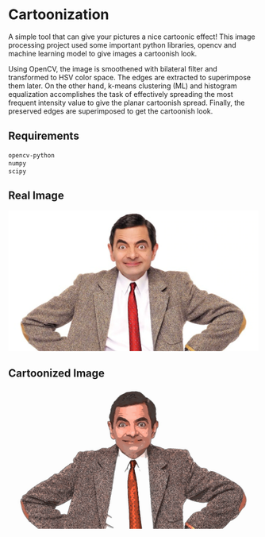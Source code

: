 # Cartoonization

A simple tool that can give your pictures a nice cartoonic effect!
This image processing project used some important python libraries, opencv and machine learning model to give images a cartoonish look.

Using OpenCV, the image is smoothened with bilateral filter and transformed to HSV color space. The edges are extracted to superimpose them later. On the other hand, k-means clustering (ML) and histogram equalization accomplishes the task of effectively spreading the most frequent intensity value to give the planar cartoonish spread. Finally, the preserved edges are superimposed to get the cartoonish look.  

## Requirements
```
opencv-python
numpy
scipy
```

## Real Image

![Real image](images/real/Mr.Bean.jpg)

## Cartoonized Image

![Cartoonized image](images/cartoonized/Mr.Bean.jpg)